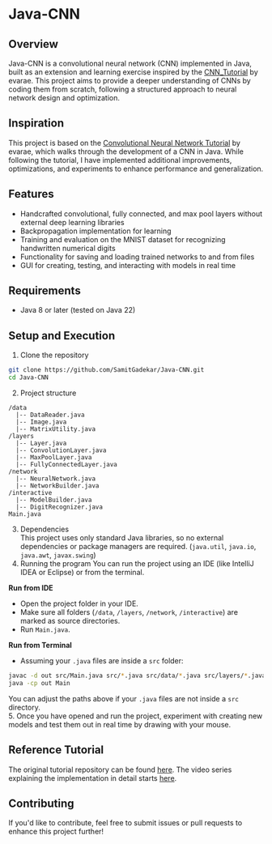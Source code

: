 # Java-CNN

## Overview

Java-CNN is a convolutional neural network (CNN) implemented in Java, built as an extension and learning exercise inspired by the [CNN\_Tutorial](https://github.com/evarae/CNN_Tutorial) by evarae. This project aims to provide a deeper understanding of CNNs by coding them from scratch, following a structured approach to neural network design and optimization.

## Inspiration

This project is based on the [Convolutional Neural Network Tutorial](https://www.youtube.com/watch?v=3MMonOWGe0M&list=PLpcNcOt2pg8k_YsrMjSwVdy3GX-rc_ZgN) by evarae, which walks through the development of a CNN in Java. While following the tutorial, I have implemented additional improvements, optimizations, and experiments to enhance performance and generalization.

## Features

* Handcrafted convolutional, fully connected, and max pool layers without external deep learning libraries
* Backpropagation implementation for learning
* Training and evaluation on the MNIST dataset for recognizing handwritten numerical digits
* Functionality for saving and loading trained networks to and from files
* GUI for creating, testing, and interacting with models in real time

## Requirements

* Java 8 or later (tested on Java 22)

## Setup and Execution

1. Clone the repository
```bash
git clone https://github.com/SamitGadekar/Java-CNN.git
cd Java-CNN
```
2. Project structure
```
/data
  |-- DataReader.java
  |-- Image.java
  |-- MatrixUtility.java
/layers
  |-- Layer.java
  |-- ConvolutionLayer.java
  |-- MaxPoolLayer.java
  |-- FullyConnectedLayer.java
/network
  |-- NeuralNetwork.java
  |-- NetworkBuilder.java
/interactive
  |-- ModelBuilder.java
  |-- DigitRecognizer.java
Main.java
```
3. Dependencies  
This project uses only standard Java libraries, so no external dependencies or package managers are required. (```java.util```, ```java.io```, ```java.awt```, ```javax.swing```)
4. Running the program
You can run the project using an IDE (like IntelliJ IDEA or Eclipse) or from the terminal.
  
**Run from IDE**
- Open the project folder in your IDE.
- Make sure all folders (```/data```, ```/layers```, ```/network```, ```/interactive```) are marked as source directories.
- Run ```Main.java```.

**Run from Terminal**
- Assuming your ```.java``` files are inside a ```src``` folder:
```bash
javac -d out src/Main.java src/*.java src/data/*.java src/layers/*.java src/network/*.java src/interactive/*.java
java -cp out Main
```
You can adjust the paths above if your ```.java``` files are not inside a ```src``` directory.  
5. Once you have opened and run the project, experiment with creating new models and test them out in real time by drawing with your mouse.

## Reference Tutorial

The original tutorial repository can be found [here](https://github.com/evarae/CNN_Tutorial). The video series explaining the implementation in detail starts [here](https://youtu.be/3MMonOWGe0M).

## Contributing

If you'd like to contribute, feel free to submit issues or pull requests to enhance this project further!

